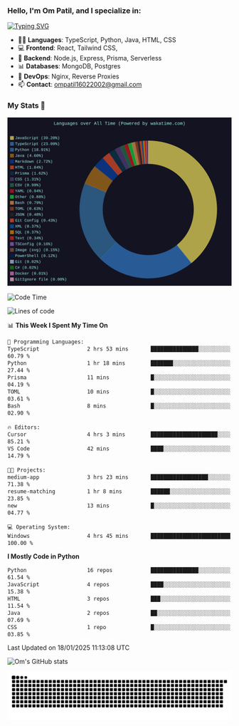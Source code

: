 <h3>Hello, I'm Om Patil, and I specialize in:</h3>

[![Typing SVG](https://readme-typing-svg.demolab.com?font=Fira+Code&pause=1000&color=00F7F6&width=435&lines=Full+Stack+Developer;Node.js+Backend+Developer;React+Frontend+Developer)](https://git.io/typing-svg)

<ul>
  <li>👨‍💻 <strong>Languages</strong>: TypeScript, Python, Java, HTML, CSS</li>
  <li>💻 <strong>Frontend</strong>: React, Tailwind CSS,  </li>
  <li>🦄 <strong>Backend</strong>: Node.js, Express, Prisma, Serverless </li>
  <li>📊 <strong>Databases</strong>: MongoDB, Postgres</li>
  <li>🚀 <strong>DevOps</strong>: Nginx, Reverse Proxies</li>
  <li>📫 <strong>Contact</strong>: <a href="mailto:ompatil16022002@gmail.com">ompatil16022002@gmail.com</a></li>
</ul>


<h3>My Stats 💯</h3>

<img src="wakatime-stats.svg" alt="Wakatime Stats" width="600"/>

<!--  [![Top Langs](https://github-readme-stats.vercel.app/api/top-langs/?username=9OmP&layout=compact&theme=radical)](https://github.com/anuraghazra/github-readme-stats) -->

<!--START_SECTION:waka-->
![Code Time](http://img.shields.io/badge/Code%20Time-122%20hrs%2028%20mins-blue)

![Lines of code](https://img.shields.io/badge/From%20Hello%20World%20I%27ve%20Written-1.5%20million%20lines%20of%20code-blue)

📊 **This Week I Spent My Time On** 

```text
💬 Programming Languages: 
TypeScript               2 hrs 53 mins       ███████████████░░░░░░░░░░   60.79 % 
Python                   1 hr 18 mins        ███████░░░░░░░░░░░░░░░░░░   27.44 % 
Prisma                   11 mins             █░░░░░░░░░░░░░░░░░░░░░░░░   04.19 % 
TOML                     10 mins             █░░░░░░░░░░░░░░░░░░░░░░░░   03.61 % 
Bash                     8 mins              █░░░░░░░░░░░░░░░░░░░░░░░░   02.90 % 

🔥 Editors: 
Cursor                   4 hrs 3 mins        █████████████████████░░░░   85.21 % 
VS Code                  42 mins             ████░░░░░░░░░░░░░░░░░░░░░   14.79 % 

🐱‍💻 Projects: 
medium-app               3 hrs 23 mins       ██████████████████░░░░░░░   71.38 % 
resume-matching          1 hr 8 mins         ██████░░░░░░░░░░░░░░░░░░░   23.85 % 
new                      13 mins             █░░░░░░░░░░░░░░░░░░░░░░░░   04.77 % 

💻 Operating System: 
Windows                  4 hrs 45 mins       █████████████████████████   100.00 % 
```

**I Mostly Code in Python** 

```text
Python                   16 repos            ███████████████░░░░░░░░░░   61.54 % 
JavaScript               4 repos             ████░░░░░░░░░░░░░░░░░░░░░   15.38 % 
HTML                     3 repos             ███░░░░░░░░░░░░░░░░░░░░░░   11.54 % 
Java                     2 repos             ██░░░░░░░░░░░░░░░░░░░░░░░   07.69 % 
CSS                      1 repo              █░░░░░░░░░░░░░░░░░░░░░░░░   03.85 % 
```




 Last Updated on 18/01/2025 11:13:08 UTC
<!--END_SECTION:waka-->

![Om's GitHub stats](https://github-readme-stats.vercel.app/api?username=9OmP&show_icons=true&theme=radical)

![snake gif](https://github.com/9OmP/9OmP/blob/output/github-contribution-grid-snake-dark.svg)


